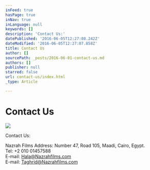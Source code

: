 ```yaml
---
inFeed: true
hasPage: true
inNav: true
inLanguage: null
keywords: []
description: 'Contact Us:'
datePublished: '2016-06-05T12:27:08.242Z'
dateModified: '2016-06-05T12:27:07.858Z'
title: Contact Us
author: []
sourcePath: _posts/2016-06-01-contact-us.md
authors: []
publisher: null
starred: false
url: contact-us/index.html
_type: Article

---
```

# Contact Us
![](https://the-grid-user-content.s3-us-west-2.amazonaws.com/5e6ed3e3-98a5-4258-be25-46fdd9ffc360.jpg)

Contact Us:

Nazrah Films Address: Number 47, Road 105, Maadi, Cairo, Egypt.  
Tel: +2 010 01457588  
E-mail: Hala@Nazrahfilms.com  
E-mail: Taghrid@Nazrahfilms.com